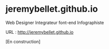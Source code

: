 # jeremybellet.github.io
Web Designer Integrateur font-end Infographiste 

URL : http://jeremybellet.github.io

[En construction]
